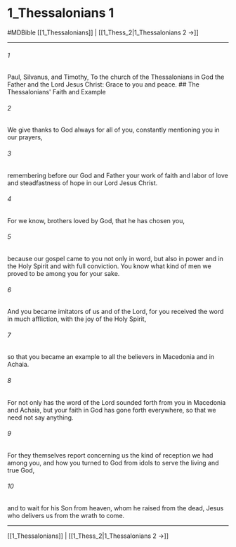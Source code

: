 # 1_Thessalonians 1
#MDBible
[[1_Thessalonians]] | [[1_Thess_2|1_Thessalonians 2 →]]

***

###### 1 

Paul, Silvanus, and Timothy, To the church of the Thessalonians in God the Father and the Lord Jesus Christ: Grace to you and peace. ## The Thessalonians' Faith and Example 

###### 2 

We give thanks to God always for all of you, constantly mentioning you in our prayers, 

###### 3 

remembering before our God and Father your work of faith and labor of love and steadfastness of hope in our Lord Jesus Christ. 

###### 4 

For we know, brothers loved by God, that he has chosen you, 

###### 5 

because our gospel came to you not only in word, but also in power and in the Holy Spirit and with full conviction. You know what kind of men we proved to be among you for your sake. 

###### 6 

And you became imitators of us and of the Lord, for you received the word in much affliction, with the joy of the Holy Spirit, 

###### 7 

so that you became an example to all the believers in Macedonia and in Achaia. 

###### 8 

For not only has the word of the Lord sounded forth from you in Macedonia and Achaia, but your faith in God has gone forth everywhere, so that we need not say anything. 

###### 9 

For they themselves report concerning us the kind of reception we had among you, and how you turned to God from idols to serve the living and true God, 

###### 10 

and to wait for his Son from heaven, whom he raised from the dead, Jesus who delivers us from the wrath to come. 

***

[[1_Thessalonians]] | [[1_Thess_2|1_Thessalonians 2 →]]
